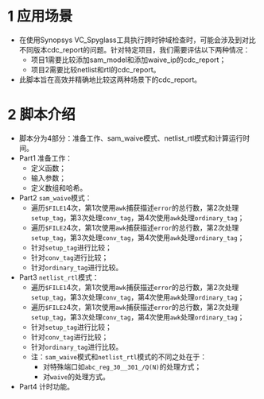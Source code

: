 # 1 应用场景
- 在使用Synopsys VC_Spyglass工具执行跨时钟域检查时，可能会涉及到对比不同版本cdc_report的问题。针对特定项目，我们需要评估以下两种情况：
  - 项目1需要比较添加sam_model和添加waive_ip的cdc_report；
  - 项目2需要比较netlist和rtl的cdc_report。
- 此脚本旨在高效并精确地比较这两种场景下的cdc_report。

# 2 脚本介绍
- 脚本分为4部分：准备工作、sam_waive模式、netlist_rtl模式和计算运行时间。
- Part1 准备工作：
	- 定义函数；
	- 输入参数；
	- 定义数组和哈希。
- Part2 `sam_waive`模式：
	- 遍历`$FILE1`4次，第1次使用`awk`捕获描述`error`的总行数，第2次处理`setup_tag`，第3次处理`conv_tag`，第4次使用`awk`处理`ordinary_tag`；
	- 遍历`$FILE2`4次，第1次使用`awk`捕获描述`error`的总行数，第2次处理`setup_tag`，第3次处理`conv_tag`，第4次使用`awk`处理`ordinary_tag`；
	- 针对`setup_tag`进行比较；
	- 针对`conv_tag`进行比较；
	- 针对`ordinary_tag`进行比较。
- Part3 `netlist_rtl`模式：
	- 遍历`$FILE1`4次，第1次使用`awk`捕获描述`error`的总行数，第2次处理`setup_tag`，第3次处理`conv_tag`，第4次使用`awk`处理`ordinary_tag`；
	- 遍历`$FILE2`4次，第1次使用`awk`捕获描述`error`的总行数，第2次处理`setup_tag`，第3次处理`conv_tag`，第4次使用`awk`处理`ordinary_tag`；
	- 针对`setup_tag`进行比较；
	- 针对`conv_tag`进行比较；
	- 针对`ordinary_tag`进行比较。
	- 注：`sam_waive`模式和`netlist_rtl`模式的不同之处在于：
		- 对特殊端口如`abc_reg_30__301_/Q(N)`的处理方式；
		- 对`waive`的处理方式。
- Part4 计时功能。
